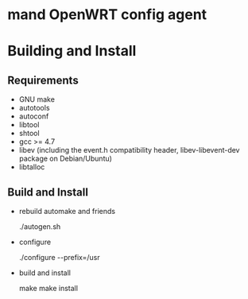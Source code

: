 # mand OpenWRT config agent

# Building and Install

## Requirements

- GNU make
- autotools
- autoconf
- libtool
- shtool
- gcc >= 4.7
- libev (including the event.h compatibility header, libev-libevent-dev package on Debian/Ubuntu)
- libtalloc

## Build and Install

* rebuild automake and friends

	./autogen.sh

* configure

	./configure --prefix=/usr

* build and install

	make 
	make install
